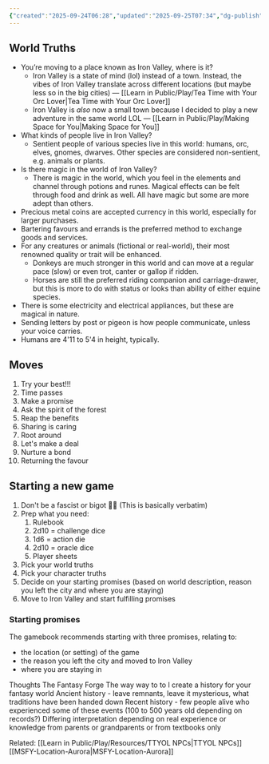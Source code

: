 ```yaml
---
{"created":"2025-09-24T06:28","updated":"2025-09-25T07:34","dg-publish":true,"dg-path":"Play/Resources/TTYOL Worldbuilding.md","permalink":"/play/resources/ttyol-worldbuilding/","dgPassFrontmatter":true,"noteIcon":"1"}
---
```


## World Truths

- You’re moving to a place known as Iron Valley, where is it?
	- Iron Valley is a state of mind (lol) instead of a town. Instead, the vibes of Iron Valley translate across different locations (but maybe less so in the big cities) — [[Learn in Public/Play/Tea Time with Your Orc Lover\|Tea Time with Your Orc Lover]]
	- Iron Valley is _also_ now a small town because I decided to play a new adventure in the same world LOL — [[Learn in Public/Play/Making Space for You\|Making Space for You]]
- What kinds of people live in Iron Valley?
	- Sentient people of various species live in this world: humans, orc, elves, gnomes, dwarves. Other species are considered non-sentient, e.g. animals or plants. 
- Is there magic in the world of Iron Valley?
	- There is magic in the world, which you feel in the elements and channel through potions and runes. Magical effects can be felt through food and drink as well. All have magic but some are more adept than others. 
- Precious metal coins are accepted currency in this world, especially for larger purchases.
- Bartering favours and errands is the preferred method to exchange goods and services. 
- For any creatures or animals (fictional or real-world), their most renowned quality or trait will be enhanced. 
	- Donkeys are much stronger in this world and can move at a regular pace (slow) or even trot, canter or gallop if ridden. 
	- Horses are still the preferred riding companion and carriage-drawer, but this is more to do with status or looks than ability of either equine species. 
- There is some electricity and electrical appliances, but these are magical in nature. 
- Sending letters by post or pigeon is how people communicate, unless your voice carries.
- Humans are 4'11 to 5'4 in height, typically. 

## Moves

1. Try your best!!!
2. Time passes
3. Make a promise 
4. Ask the spirit of the forest 
5. Reap the benefits 
6. Sharing is caring 
7. Root around 
8. Let's make a deal 
9. Nurture a bond 
10. Returning the favour 

## Starting a new game 

1. Don't be a fascist or bigot 💖✨ (This is basically verbatim)
2. Prep what you need: 
	1. Rulebook 
	2. 2d10 = challenge dice 
	3. 1d6 = action die 
	4. 2d10 = oracle dice 
	5. Player sheets 
3. Pick your world truths 
4. Pick your character truths 
5. Decide on your starting promises (based on world description, reason you left the city and where you are staying)
6. Move to Iron Valley and start fulfilling promises 

### Starting promises 

The gamebook recommends starting with three promises, relating to: 
- the location (or setting) of the game 
- the reason you left the city and moved to Iron Valley
- where you are staying in 

Thoughts 
The Fantasy Forge 
The way way to to l create a history for your fantasy world 
Ancient history - leave remnants, leave it mysterious, what traditions have been handed down 
Recent history - few people alive who experienced some of these events (100 to 500 years old depending on records?)
Differing interpretation depending on real experience or knowledge from parents or grandparents or from textbooks only 

Related: 
[[Learn in Public/Play/Resources/TTYOL NPCs\|TTYOL NPCs]]
[[MSFY-Location-Aurora\|MSFY-Location-Aurora]]
